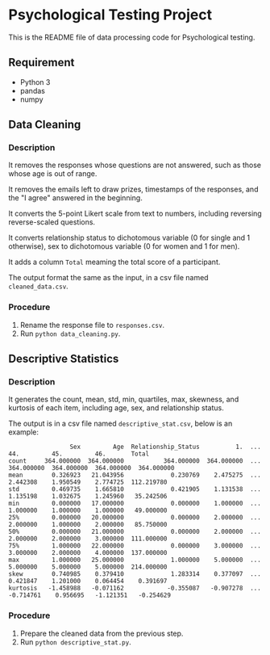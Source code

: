 # Psychological Testing Project
This is the README file of data processing code for Psychological testing.

## Requirement
- Python 3
- pandas
- numpy

## Data Cleaning
### Description
It removes the responses whose questions are not answered, such as those whose age is out of range.

It removes the emails left to draw prizes, timestamps of the responses, and the "I agree" answered in the beginning.

It converts the 5-point Likert scale from text to numbers, including reversing reverse-scaled questions.

It converts relationship status to dichotomous variable (0 for single and 1 otherwise), sex to dichotomous variable (0 for women and 1 for men).

It adds a column `Total` meaming the total score of a participant.

The output format the same as the input, in a csv file named `cleaned_data.csv`.
### Procedure
1. Rename the response file to `responses.csv`.
2. Run `python data_cleaning.py`.

## Descriptive Statistics
### Description
It generates the count, mean, std, min, quartiles, max, skewness, and kurtosis of each item, including age, sex, and relationship status.

The output is in a csv file named `descriptive_stat.csv`, below is an example:
```
                 Sex         Age  Relationship_Status          1.  ...         44.         45.         46.       Total
count     364.000000  364.000000           364.000000  364.000000  ...  364.000000  364.000000  364.000000  364.000000
mean        0.326923   21.043956             0.230769    2.475275  ...    2.442308    1.950549    2.774725  112.219780
std         0.469735    1.665810             0.421905    1.131538  ...    1.135198    1.032675    1.245960   35.242506
min         0.000000   17.000000             0.000000    1.000000  ...    1.000000    1.000000    1.000000   49.000000
25%         0.000000   20.000000             0.000000    2.000000  ...    2.000000    1.000000    2.000000   85.750000
50%         0.000000   21.000000             0.000000    2.000000  ...    2.000000    2.000000    3.000000  111.000000
75%         1.000000   22.000000             0.000000    3.000000  ...    3.000000    2.000000    4.000000  137.000000
max         1.000000   25.000000             1.000000    5.000000  ...    5.000000    5.000000    5.000000  214.000000
skew        0.740985    0.379410             1.283314    0.377097  ...    0.421847    1.201000    0.064454    0.391697
kurtosis   -1.458988   -0.071162            -0.355087   -0.907278  ...   -0.714761    0.956695   -1.121351   -0.254629
```

### Procedure
1. Prepare the cleaned data from the previous step.
2. Run `python descriptive_stat.py`.

